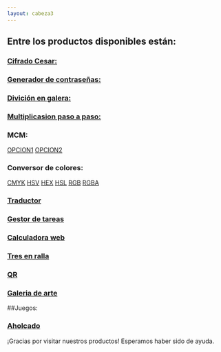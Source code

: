 ```yaml
---
layout: cabeza3
---
```


## Entre los productos disponibles están:

### [Cifrado Cesar:](./cifrado-cesar/)

### [Generador de contraseñas:](./generador-contra/)

### [Divición en galera:](./operaciones-ninos/divicion_galera.html)

### [Multiplicasion paso a paso:](./operaciones-ninos/multiplicasion.html)

### MCM:

  [OPCION1](./operaciones-ninos/mcm.html)
  [OPCION2](./operaciones-ninos/mcm1.html)

### Conversor de colores:

  [CMYK](./convercion-de-colores/colores-CMYK.html)
  [HSV](./convercion-de-colores/colores-HSV.html)
  [HEX](./convercion-de-colores/colores-hex.html)
  [HSL](./convercion-de-colores/colores-hsl.html)
  [RGB](./convercion-de-colores/colores-rgb.html)
  [RGBA](./convercion-de-colores/colores-rgba.html)
  
### [Traductor](./Traductor-de-Texto/traductor.html)

### [Gestor de tareas](./gestor-tareas/)

### [Calculadora web](./calculadora-web/)

### [Tres en ralla](./tres-en-ralla/)

### [QR](./qrweb/) 

### [Galeria de arte](./galeriaia/)

##Juegos:

### [Aholcado](./aholcadito/)

¡Gracias por visitar nuestros productos! Esperamos haber sido de ayuda. 
